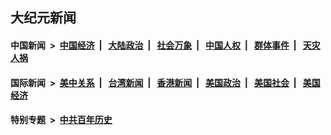 ## 大纪元新闻

#### 中国新闻 &nbsp;>&nbsp; [中国经济](indexes/ncid283/README.md?06152045) &nbsp;| &nbsp; [大陆政治](indexes/ncid277/README.md?06152045) &nbsp;| &nbsp; [社会万象](indexes/ncid282/README.md?06152045) &nbsp;| &nbsp; [中国人权](indexes/ncid278/README.md?06152045) &nbsp;| &nbsp; [群体事件](indexes/ncid279/README.md?06152045) &nbsp;| &nbsp; [天灾人祸](indexes/ncid280/README.md?06152045)

#### 国际新闻 &nbsp;>&nbsp; [美中关系](indexes/nf1412576/README.md?06152045) &nbsp;| &nbsp; [台湾新闻](indexes/ncid1349361/README.md?06152045) &nbsp;| &nbsp; [香港新闻](indexes/ncid1349362/README.md?06152045) &nbsp;| &nbsp; [美国政治](indexes/ncid1078159/README.md?06152045) &nbsp;| &nbsp; [美国社会](indexes/ncid1078160/README.md?06152045) &nbsp;| &nbsp; [美国经济](indexes/ncid1078158/README.md?06152045)

#### 特别专题 &nbsp;>&nbsp; [中共百年历史](https://github.com/easy2view/epoch-special/blob/master/README.md?06152045)  
